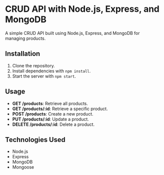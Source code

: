 # CRUD API with Node.js, Express, and MongoDB

A simple CRUD API built using Node.js, Express, and MongoDB for managing products.

## Installation

1. Clone the repository.
2. Install dependencies with `npm install`.
3. Start the server with `npm start`.

## Usage

- **GET /products**: Retrieve all products.
- **GET /products/:id**: Retrieve a specific product.
- **POST /products**: Create a new product.
- **PUT /products/:id**: Update a product.
- **DELETE /products/:id**: Delete a product.

## Technologies Used

- Node.js
- Express
- MongoDB
- Mongoose
